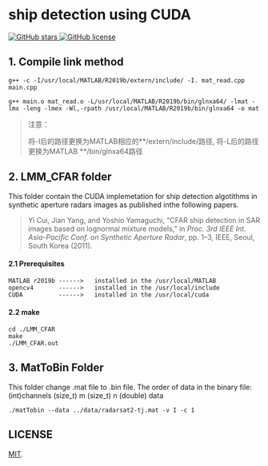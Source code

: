 # ship detection using CUDA

<p>
    <a href="https://github.com/sty16/ship-detection" target="_blank">
        <img alt="GitHub stars" src="https://img.shields.io/github/stars/sty16/ship-detection?style=social">
    </a>
    <a href="https://github.com/sty16/ship-detection/blob/master/LICENSE" target="_blank">
    <img alt="GitHub license" src="https://img.shields.io/github/license/sty16/ship-detection">
    </a>
</p>

## 1. Compile link method

```
g++ -c -I/usr/local/MATLAB/R2019b/extern/include/ -I. mat_read.cpp main.cpp
```

```
g++ main.o mat_read.o -L/usr/local/MATLAB/R2019b/bin/glnxa64/ -lmat -lmx -leng -lmex -Wl,-rpath /usr/local/MATLAB/R2019b/bin/glnxa64 -o mat
```

>注意：
>
>将-I后的路径更换为MATLAB相应的**/extern/include/路径, 将-L后的路径更换为MATLAB **/bin/glnxa64路径

## 2. LMM_CFAR folder
This folder contain the CUDA implemetation for ship detection algotithms in synthetic aperture radars images as published inthe following papers.

>Yi Cui, Jian Yang, and Yoshio Yamaguchi, “CFAR ship detection in SAR images based on lognormal mixture models,” in *Proc. 3rd IEEE Int. Asia-Pacific Conf. on Synthetic Aperture Radar*, pp. 1–3, IEEE, Seoul, South Korea (2011).

#### 2.1 Prerequisites

```
MATLAB r2019b ------>   installed in the /usr/local/MATLAB
opencv4       ------>   installed in the /usr/local/include
CUDA          ------>   installed in the /usr/local/cuda
```

#### 2.2 make

```
cd ./LMM_CFAR
make
./LMM_CFAR.out
```

## 3. MatToBin Folder

This folder change .mat file to .bin file. The order of data in the binary file: (int)channels (size_t) m (size_t) n (double) data
```
./matTobin --data ../data/radarsat2-tj.mat -v I -c 1
```

## LICENSE
[MIT](LICENSE).

